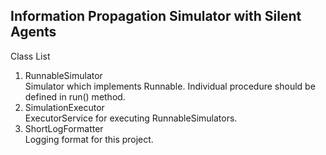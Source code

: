 Information Propagation Simulator with Silent Agents
----------------------------------------------------
Class List

1. RunnableSimulator  
  Simulator which implements Runnable. Individual procedure should be defined in run() method.  
2. SimulationExecutor  
  ExecutorService for executing RunnableSimulators. 
3. ShortLogFormatter  
  Logging format for this project.